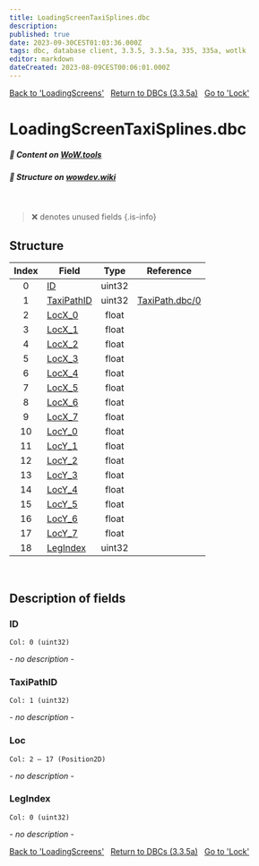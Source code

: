 ```yaml
---
title: LoadingScreenTaxiSplines.dbc
description:
published: true
date: 2023-09-30CEST01:03:36.000Z
tags: dbc, database client, 3.3.5, 3.3.5a, 335, 335a, wotlk
editor: markdown
dateCreated: 2023-08-09CEST00:06:01.000Z
---
```

<a href="https://trinitycore.info/files/DBC/335/loadingscreens" class="mt-5 v-btn v-btn--depressed v-btn--flat v-btn--outlined theme--light v-size--default darkblue--text text--lighten-3"><span class="v-btn__content"><i aria-hidden="true" class="v-icon notranslate v-icon--left mdi mdi-arrow-left theme--light"></i><span>Back to 'LoadingScreens'</span></span></a>&nbsp;&nbsp;&nbsp;<a href="https://trinitycore.info/files/DBC/335/DBC" class="mt-5 v-btn v-btn--depressed v-btn--flat v-btn--outlined theme--light v-size--default darkblue--text text--lighten-3"><span class="v-btn__content"><i aria-hidden="true" class="v-icon notranslate v-icon--left mdi mdi-home-outline theme--light"></i><span>Return to DBCs (3.3.5a)</span></span></a>&nbsp;&nbsp;&nbsp;<a href="https://trinitycore.info/files/DBC/335/lock" class="mt-5 v-btn v-btn--depressed v-btn--flat v-btn--outlined theme--light v-size--default darkblue--text text--lighten-3"><span class="v-btn__content"><span>Go to 'Lock'</span><i aria-hidden="true" class="v-icon notranslate v-icon--right mdi mdi-arrow-right theme--light"></i></span></a>

# LoadingScreenTaxiSplines.dbc
##### :open_book: Content on [WoW.tools](https://wow.tools/dbc/?dbc=loadingscreentaxisplines&build=3.3.5.12340)
##### :pencil: Structure on [wowdev.wiki](https://wowdev.wiki/DB/LoadingScreenTaxiSplines)
&nbsp;

> :x: denotes unused fields
{.is-info}


## Structure

| Index | Field | Type | Reference |
| :---: | --- | :---: | --- |
| 0 | [ID](#id-alt) | uint32 |  |
| 1 | [TaxiPathID](#taxipathid) | uint32 | [TaxiPath.dbc/0](/files/DBC/335/taxipath#id-alt) |
| 2 | [LocX_0](#loc) | float |  |
| 3 | [LocX_1](#loc) | float |  |
| 4 | [LocX_2](#loc) | float |  |
| 5 | [LocX_3](#loc) | float |  |
| 6 | [LocX_4](#loc) | float |  |
| 7 | [LocX_5](#loc) | float |  |
| 8 | [LocX_6](#loc) | float |  |
| 9 | [LocX_7](#loc) | float |  |
| 10 | [LocY_0](#loc) | float |  |
| 11 | [LocY_1](#loc) | float |  |
| 12 | [LocY_2](#loc) | float |  |
| 13 | [LocY_3](#loc) | float |  |
| 14 | [LocY_4](#loc) | float |  |
| 15 | [LocY_5](#loc) | float |  |
| 16 | [LocY_6](#loc) | float |  |
| 17 | [LocY_7](#loc) | float |  |
| 18 | [LegIndex](#legindex) | uint32 |  |
&nbsp;
## Description of fields

### ID <!-- {#id-alt} -->
<code>Col: 0 (uint32)</code>

*- no description -*
&nbsp;

### TaxiPathID
<code>Col: 1 (uint32)</code>

*- no description -*
&nbsp;

### Loc
<code>Col: 2 &ndash; 17 (Position2D)</code>

*- no description -*
&nbsp;

### LegIndex
<code>Col: 0 (uint32)</code>

*- no description -*
&nbsp;

<a href="https://trinitycore.info/files/DBC/335/loadingscreens" class="mt-5 v-btn v-btn--depressed v-btn--flat v-btn--outlined theme--light v-size--default darkblue--text text--lighten-3"><span class="v-btn__content"><i aria-hidden="true" class="v-icon notranslate v-icon--left mdi mdi-arrow-left theme--light"></i><span>Back to 'LoadingScreens'</span></span></a>&nbsp;&nbsp;&nbsp;<a href="https://trinitycore.info/files/DBC/335/DBC" class="mt-5 v-btn v-btn--depressed v-btn--flat v-btn--outlined theme--light v-size--default darkblue--text text--lighten-3"><span class="v-btn__content"><i aria-hidden="true" class="v-icon notranslate v-icon--left mdi mdi-home-outline theme--light"></i><span>Return to DBCs (3.3.5a)</span></span></a>&nbsp;&nbsp;&nbsp;<a href="https://trinitycore.info/files/DBC/335/lock" class="mt-5 v-btn v-btn--depressed v-btn--flat v-btn--outlined theme--light v-size--default darkblue--text text--lighten-3"><span class="v-btn__content"><span>Go to 'Lock'</span><i aria-hidden="true" class="v-icon notranslate v-icon--right mdi mdi-arrow-right theme--light"></i></span></a>

